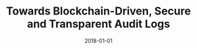 ---
title: "Towards Blockchain-Driven, Secure and Transparent Audit Logs"
collection: publications
permalink: /publication/2018-01-01-Towards-Blockchain-Driven-Secure-and-Transparent-Audit-Logs
date: 2018-01-01
venue: 'In the proceedings of Proceedings of the 15th EAI International Conference on Mobile and Ubiquitous Systems: Computing, Networking and Services, MobiQuitous 2018, 5-7 November 2018, New York City, NY, USA'
paperurl: 'https://doi.org/10.1145/3286978.3286985'
citation: ' Ashar Ahmad,  Muhammad Saad,  Mostafa Bassiouni,  David Mohaisen, &quot;Towards Blockchain-Driven, Secure and Transparent Audit Logs.&quot; In the proceedings of Proceedings of the 15th EAI International Conference on Mobile and Ubiquitous Systems: Computing, Networking and Services, MobiQuitous, New York City, NY, USA, 2018 (BEST PAPER AWARD).'
---